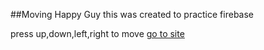 ##Moving Happy Guy
this was created to practice firebase

press up,down,left,right to move
[go to site](http://cutiemove.herokuapp.com/)
